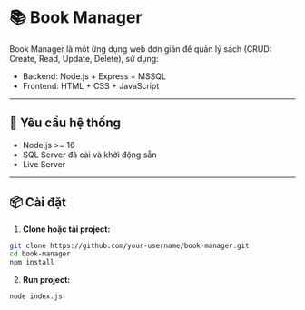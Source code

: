# 📚 Book Manager

Book Manager là một ứng dụng web đơn giản để quản lý sách (CRUD: Create, Read, Update, Delete), sử dụng:

- Backend: Node.js + Express + MSSQL
- Frontend: HTML + CSS + JavaScript

---

## 🧾 Yêu cầu hệ thống

- Node.js >= 16
- SQL Server đã cài và khởi động sẵn
- Live Server 

---

## 📦 Cài đặt

1. **Clone hoặc tải project:**

```bash
git clone https://github.com/your-username/book-manager.git
cd book-manager
npm install
```

2. **Run project:**

```bash
node index.js
``` 
